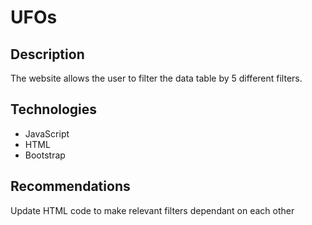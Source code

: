 # UFOs

## Description

The website allows the user to filter the data table by 5 different filters.

## Technologies

* JavaScript
* HTML
* Bootstrap 

## Recommendations

Update HTML code to make relevant filters dependant on each other
